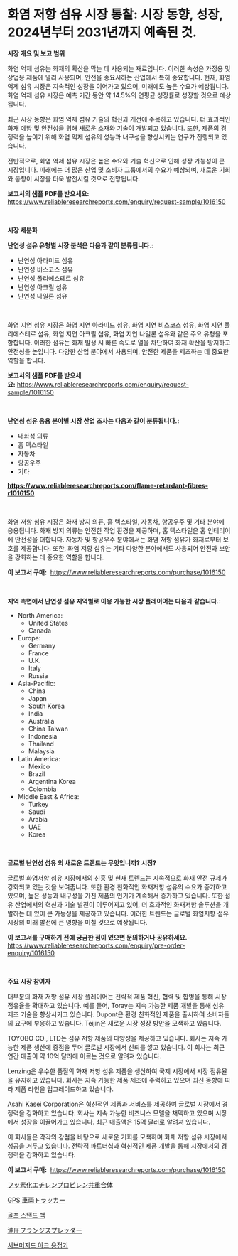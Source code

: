 <p><h1>화염 저항 섬유 시장 통찰: 시장 동향, 성장, 2024년부터 2031년까지 예측된 것.</h1></p><p><strong>시장 개요 및 보고 범위</strong></p>
<p><p>화염 억제 섬유는 화재의 확산을 막는 데 사용되는 재료입니다. 이러한 속성은 가정용 및 상업용 제품에 널리 사용되며, 안전을 중요시하는 산업에서 특히 중요합니다. 현재, 화염 억제 섬유 시장은 지속적인 성장을 이어가고 있으며, 미래에도 높은 수요가 예상됩니다. 화염 억제 섬유 시장은 예측 기간 동안 약 14.5%의 연평균 성장률로 성장할 것으로 예상됩니다.</p><p>최근 시장 동향은 화염 억제 섬유 기술의 혁신과 개선에 주목하고 있습니다. 더 효과적인 화재 예방 및 안전성을 위해 새로운 소재와 기술이 개발되고 있습니다. 또한, 제품의 경쟁력을 높이기 위해 화염 억제 섬유의 성능과 내구성을 향상시키는 연구가 진행되고 있습니다.</p><p>전반적으로, 화염 억제 섬유 시장은 높은 수요와 기술 혁신으로 인해 성장 가능성이 큰 시장입니다. 미래에는 더 많은 산업 및 소비자 그룹에서의 수요가 예상되며, 새로운 기회와 동향이 시장을 더욱 발전시킬 것으로 전망됩니다.</p></p>
<p><strong>보고서의 샘플 PDF를 받으세요:</strong> <a href="https://www.reliableresearchreports.com/enquiry/request-sample/1016150">https://www.reliableresearchreports.com/enquiry/request-sample/1016150</a></p>
<p>&nbsp;</p>
<p><strong>시장 세분화</strong></p>
<p><strong>난연성 섬유 유형별 시장 분석은 다음과 같이 분류됩니다.:</strong></p>
<p><ul><li>난연성 아라미드 섬유</li><li>난연성 비스코스 섬유</li><li>난연성 폴리에스테르 섬유</li><li>난연성 아크릴 섬유</li><li>난연성 나일론 섬유</li></ul></p>
<p>&nbsp;</p>
<p><p>화염 지연 섬유 시장은 화염 지연 아라미드 섬유, 화염 지연 비스코스 섬유, 화염 지연 폴리에스테르 섬유, 화염 지연 아크릴 섬유, 화염 지연 나일론 섬유와 같은 주요 유형을 포함합니다. 이러한 섬유는 화재 발생 시 빠른 속도로 열을 차단하여 화재 확산을 방지하고 안전성을 높입니다. 다양한 산업 분야에서 사용되며, 안전한 제품을 제조하는 데 중요한 역할을 합니다.</p></p>
<p><strong>보고서의 샘플 PDF를 받으세요:</strong>&nbsp;<a href="https://www.reliableresearchreports.com/enquiry/request-sample/1016150">https://www.reliableresearchreports.com/enquiry/request-sample/1016150</a></p>
<p>&nbsp;</p>
<p><strong> 난연성 섬유 응용 분야별 시장 산업 조사는 다음과 같이 분류됩니다.:</strong></p>
<p><ul><li>내화성 의류</li><li>홈 텍스타일</li><li>자동차</li><li>항공우주</li><li>기타</li></ul></p>
<p><strong><a href="https://www.reliableresearchreports.com/flame-retardant-fibres-r1016150">https://www.reliableresearchreports.com/flame-retardant-fibres-r1016150</a></strong></p>
<p>&nbsp;</p>
<p><p>화염 저항 섬유 시장은 화재 방지 의류, 홈 텍스타일, 자동차, 항공우주 및 기타 분야에 응용됩니다. 화재 방지 의류는 안전한 작업 환경을 제공하며, 홈 텍스타일은 홈 인테리어에 안전성을 더합니다. 자동차 및 항공우주 분야에서는 화염 저항 섬유가 화재로부터 보호를 제공합니다. 또한, 화염 저항 섬유는 기타 다양한 분야에서도 사용되어 안전과 보안을 강화하는 데 중요한 역할을 합니다.</p></p>
<p><strong>이 보고서 구매:</strong>&nbsp; <a href="https://www.reliableresearchreports.com/purchase/1016150">https://www.reliableresearchreports.com/purchase/1016150</a></p>
<p>&nbsp;</p>
<p><strong>지역 측면에서 난연성 섬유 지역별로 이용 가능한 시장 플레이어는 다음과 같습니다.:</strong></p>
<p><ul>
    <li>
        North America:
        <ul>
            <li>United States</li>
            <li>Canada</li>
        </ul>
    </li>
    <li>
        Europe:
        <ul>
            <li>Germany</li>
            <li>France</li>
            <li>U.K.</li>
            <li>Italy</li>
            <li>Russia</li>
        </ul>
    </li>
    <li>
        Asia-Pacific:
        <ul>
            <li>China</li>
            <li>Japan</li>
            <li>South Korea</li>
            <li>India</li>
            <li>Australia</li>
            <li>China Taiwan</li>
            <li>Indonesia</li>
            <li>Thailand</li>
            <li>Malaysia</li>
        </ul>
    </li>
    <li>
        Latin America:
        <ul>
            <li>Mexico</li>
            <li>Brazil</li>
            <li>Argentina Korea</li>
            <li>Colombia</li>
        </ul>
    </li>
    <li>
        Middle East & Africa:
        <ul>
            <li>Turkey</li>
            <li>Saudi</li>
            <li>Arabia</li>
            <li>UAE</li>
            <li>Korea</li>
        </ul>
    </li>
    </ul></p>
<p>&nbsp;</p>
<p><strong>글로벌 난연성 섬유 의 새로운 트렌드는 무엇입니까? 시장?</strong></p>
<p><p>글로벌 화염저항 섬유 시장에서의 신흥 및 현재 트렌드는 지속적으로 화재 안전 규제가 강화되고 있는 것을 보여줍니다. 또한 환경 친화적인 화재저항 섬유의 수요가 증가하고 있으며, 높은 성능과 내구성을 가진 제품의 인기가 계속해서 증가하고 있습니다. 또한 섬유 산업에서의 혁신과 기술 발전이 이루어지고 있어, 더 효과적인 화재저항 솔루션을 개발하는 데 있어 큰 가능성을 제공하고 있습니다. 이러한 트렌드는 글로벌 화염저항 섬유 시장의 미래 발전에 큰 영향을 미칠 것으로 예상됩니다.</p></p>
<p><strong>이 보고서를 구매하기 전에 궁금한 점이 있으면 문의하거나 공유하세요.</strong>- <a href="https://www.reliableresearchreports.com/enquiry/pre-order-enquiry/1016150">https://www.reliableresearchreports.com/enquiry/pre-order-enquiry/1016150</a></p>
<p>&nbsp;</p>
<p><strong>주요 시장 참여자</strong></p>
<p><p>대부분의 화재 저항 섬유 시장 플레이어는 전략적 제품 혁신, 협력 및 합병을 통해 시장 점유율을 확대하고 있습니다. 예를 들어, Toray는 지속 가능한 제품 개발을 통해 섬유 제조 기술을 향상시키고 있습니다. Dupont은 환경 친화적인 제품을 출시하여 소비자들의 요구에 부응하고 있습니다. Teijin은 새로운 시장 성장 방안을 모색하고 있습니다.</p><p>TOYOBO CO., LTD는 섬유 저항 제품의 다양성을 제공하고 있습니다. 회사는 지속 가능한 제품 생산에 중점을 두며 글로벌 시장에서 신뢰를 쌓고 있습니다. 이 회사는 최근 연간 매출이 약 10억 달러에 이르는 것으로 알려져 있습니다. </p><p>Lenzing은 우수한 품질의 화재 저항 섬유 제품을 생산하여 국제 시장에서 시장 점유율을 유지하고 있습니다. 회사는 지속 가능한 제품 제조에 주력하고 있으며 최신 동향에 따라 제품 라인을 업그레이드하고 있습니다. </p><p>Asahi Kasei Corporation은 혁신적인 제품과 서비스를 제공하여 글로벌 시장에서 경쟁력을 강화하고 있습니다. 회사는 지속 가능한 비즈니스 모델을 채택하고 있으며 시장에서 성장을 이끌어가고 있습니다. 최근 매출액은 15억 달러로 알려져 있습니다. </p><p>이 회사들은 각각의 강점을 바탕으로 새로운 기회를 모색하며 화재 저항 섬유 시장에서 성공을 거두고 있습니다. 전략적 파트너십과 혁신적인 제품 개발을 통해 시장에서의 경쟁력을 강화하고 있습니다.</p></p>
<p><strong>이 보고서 구매:</strong>&nbsp;&nbsp;<a href="https://www.reliableresearchreports.com/purchase/1016150">https://www.reliableresearchreports.com/purchase/1016150</a></p>
<p><p><a href="https://medium.com/@r.aspinall_32685/%E3%83%95%E3%83%AB%E3%82%AA%E3%83%AD%E3%82%A8%E3%83%81%E3%83%AC%E3%83%B3%E3%83%97%E3%83%AD%E3%83%94%E3%83%AC%E3%83%B3%E5%85%B1%E9%87%8D%E5%90%88%E4%BD%93%E5%B8%82%E5%A0%B4-%E7%AB%B6%E4%BA%89%E5%88%86%E6%9E%90-%E5%B8%82%E5%A0%B4%E5%8B%95%E5%90%91-2031%E5%B9%B4%E3%81%BE%E3%81%A7%E3%81%AE%E4%BA%88%E6%B8%AC-6ce174a9e33a">フッ素化エチレンプロピレン共重合体</a></p><p><a href="https://github.com/KaydenJohns1964/Market-Research-Report-List-1/blob/main/384562222962.md">GPS 車両トラッカー</a></p><p><a href="https://medium.com/@davionolson1/2024-2031-%EA%B8%B0%EA%B0%84%EC%9D%84-%EC%9C%84%ED%95%B4-%EC%98%88%EC%83%81%EB%90%9C-%EA%B3%A8%ED%94%84-%EC%8A%A4%ED%83%A0%EB%93%9C-%EB%B0%B1-%EC%8B%9C%EC%9E%A5-%EB%8F%99%ED%96%A5-%EB%B0%8F-%EC%8B%9C%EC%9E%A5-%EB%B6%84%EC%84%9D-5ea0e807d6cb">골프 스탠드 백</a></p><p><a href="https://github.com/marbadji/Market-Research-Report-List-1/blob/main/985089422961.md">油圧フランジスプレッダー</a></p><p><a href="https://medium.com/@desmondmraz12023/%EC%B9%A8%EC%88%98-%EC%95%84%ED%81%AC-%EC%9A%A9%EC%A0%91%EA%B8%B0-%EC%8B%9C%EC%9E%A5-%EA%B7%9C%EB%AA%A8-%EB%B0%8F-%EC%8B%9C%EC%9E%A5-%EB%8F%99%ED%96%A5-%EC%99%84%EC%A0%84%ED%95%9C-%EC%82%B0%EC%97%85-%EA%B0%9C%EC%9A%94-2024%EB%85%84%EB%B6%80%ED%84%B0-2031%EB%85%84-fac364a70f79">서브머지드 아크 용접기</a></p></p>